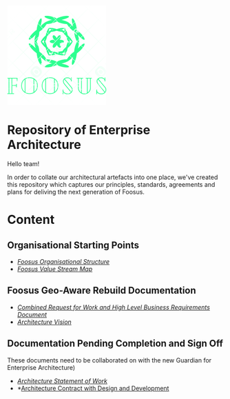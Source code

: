 ![Foosus Logo](./images/foosus.png)
# Repository of Enterprise Architecture

Hello team!

In order to collate our architectural artefacts into one place, we've created this repository which captures our principles, standards, agreements and plans for deliving the next generation of Foosus.

# Content
## Organisational Starting Points

* *[Foosus Organisational Structure](./artefacts/organisation)*
* *[Foosus Value Stream Map](./artefacts/organisation/value-stream-map)*

## Foosus Geo-Aware Rebuild Documentation
* *[Combined Request for Work and High Level Business Requirements Document](artefacts/architecture/request-for-architectural-work)*
* *[Architecture Vision](./artefacts/architecture/vision/)*


## Documentation Pending Completion and Sign Off
These documents need to be collaborated on with the new Guardian for Enterprise Architecture)
* *[Architecture Statement of Work](./artefacts/architecture/statement-of-work)*
* *[Architecture Contract with Design and Development](./artefacts/architecture/architectural-contract-development)


